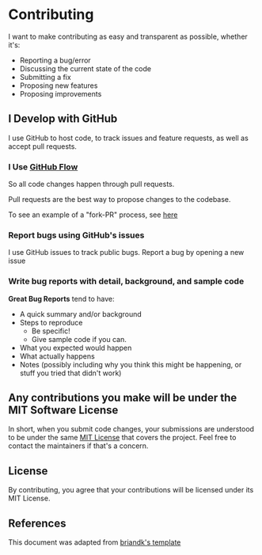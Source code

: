 # Contributing
I want to make contributing as easy and transparent as possible, whether it's:

- Reporting a bug/error
- Discussing the current state of the code
- Submitting a fix
- Proposing new features
- Proposing improvements

## I Develop with GitHub
I use GitHub to host code, to track issues and feature requests, as well as accept pull requests.

### I Use [GitHub Flow](https://guides.github.com/introduction/flow/index.html)
So all code changes happen through pull requests.

Pull requests are the best way to propose changes to the codebase.

To see an example of a "fork-PR" process, see [here](https://gist.github.com/WnndGws/3beade5a786da8f30be7eb9dcd2c37b9)

### Report bugs using GitHub's issues
I use GitHub issues to track public bugs. Report a bug by opening a new issue

### Write bug reports with detail, background, and sample code
**Great Bug Reports** tend to have:

- A quick summary and/or background
- Steps to reproduce
  - Be specific!
  - Give sample code if you can.
- What you expected would happen
- What actually happens
- Notes (possibly including why you think this might be happening, or stuff you tried that didn't work)

## Any contributions you make will be under the MIT Software License
In short, when you submit code changes, your submissions are understood to be under the same [MIT License](http://choosealicense.com/licenses/mit/) that covers the project. Feel free to contact the maintainers if that's a concern.

## License
By contributing, you agree that your contributions will be licensed under its MIT License.

## References
This document was adapted from [briandk's template](https://gist.github.com/briandk/3d2e8b3ec8daf5a27a62)
